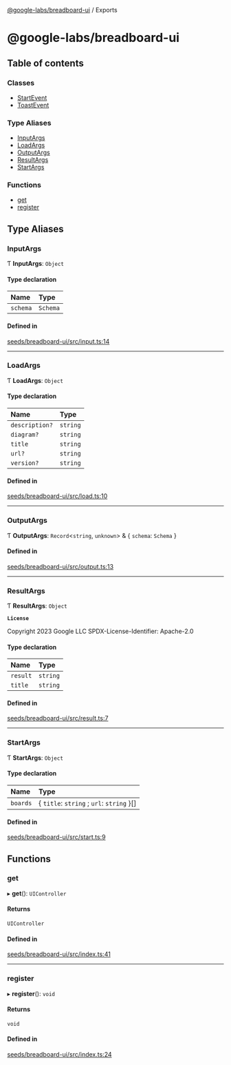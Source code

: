 [@google-labs/breadboard-ui](README.md) / Exports

# @google-labs/breadboard-ui

## Table of contents

### Classes

- [StartEvent](classes/StartEvent.md)
- [ToastEvent](classes/ToastEvent.md)

### Type Aliases

- [InputArgs](modules.md#inputargs)
- [LoadArgs](modules.md#loadargs)
- [OutputArgs](modules.md#outputargs)
- [ResultArgs](modules.md#resultargs)
- [StartArgs](modules.md#startargs)

### Functions

- [get](modules.md#get)
- [register](modules.md#register)

## Type Aliases

### InputArgs

Ƭ **InputArgs**: `Object`

#### Type declaration

| Name     | Type     |
| :------- | :------- |
| `schema` | `Schema` |

#### Defined in

[seeds/breadboard-ui/src/input.ts:14](https://github.com/breadboard-ai/breadboard/blob/a792f6c/seeds/breadboard-ui/src/input.ts#L14)

---

### LoadArgs

Ƭ **LoadArgs**: `Object`

#### Type declaration

| Name           | Type     |
| :------------- | :------- |
| `description?` | `string` |
| `diagram?`     | `string` |
| `title`        | `string` |
| `url?`         | `string` |
| `version?`     | `string` |

#### Defined in

[seeds/breadboard-ui/src/load.ts:10](https://github.com/breadboard-ai/breadboard/blob/a792f6c/seeds/breadboard-ui/src/load.ts#L10)

---

### OutputArgs

Ƭ **OutputArgs**: `Record`<`string`, `unknown`\> & { `schema`: `Schema` }

#### Defined in

[seeds/breadboard-ui/src/output.ts:13](https://github.com/breadboard-ai/breadboard/blob/a792f6c/seeds/breadboard-ui/src/output.ts#L13)

---

### ResultArgs

Ƭ **ResultArgs**: `Object`

**`License`**

Copyright 2023 Google LLC
SPDX-License-Identifier: Apache-2.0

#### Type declaration

| Name     | Type     |
| :------- | :------- |
| `result` | `string` |
| `title`  | `string` |

#### Defined in

[seeds/breadboard-ui/src/result.ts:7](https://github.com/breadboard-ai/breadboard/blob/a792f6c/seeds/breadboard-ui/src/result.ts#L7)

---

### StartArgs

Ƭ **StartArgs**: `Object`

#### Type declaration

| Name     | Type                                      |
| :------- | :---------------------------------------- |
| `boards` | { `title`: `string` ; `url`: `string` }[] |

#### Defined in

[seeds/breadboard-ui/src/start.ts:9](https://github.com/breadboard-ai/breadboard/blob/a792f6c/seeds/breadboard-ui/src/start.ts#L9)

## Functions

### get

▸ **get**(): `UIController`

#### Returns

`UIController`

#### Defined in

[seeds/breadboard-ui/src/index.ts:41](https://github.com/breadboard-ai/breadboard/blob/a792f6c/seeds/breadboard-ui/src/index.ts#L41)

---

### register

▸ **register**(): `void`

#### Returns

`void`

#### Defined in

[seeds/breadboard-ui/src/index.ts:24](https://github.com/breadboard-ai/breadboard/blob/a792f6c/seeds/breadboard-ui/src/index.ts#L24)
